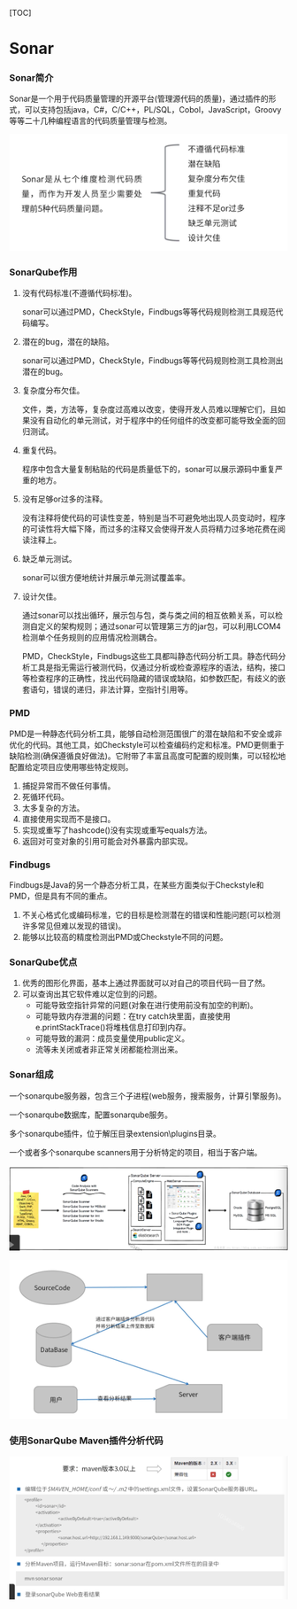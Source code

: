[TOC]

# Sonar

### Sonar简介

Sonar是一个用于代码质量管理的开源平台(管理源代码的质量)，通过插件的形式，可以支持包括java，C#，C/C++，PL/SQL，Cobol，JavaScript，Groovy等等二十几种编程语言的代码质量管理与检测。 

![image-20191110125455356](assets/image-20191110125455356.png)

### SonarQube作用

1. 没有代码标准(不遵循代码标准)。

   sonar可以通过PMD，CheckStyle，Findbugs等等代码规则检测工具规范代码编写。

2. 潜在的bug，潜在的缺陷。

   sonar可以通过PMD，CheckStyle，Findbugs等等代码规则检测工具检测出潜在的bug。

3. 复杂度分布欠佳。

   文件，类，方法等，复杂度过高难以改变，使得开发人员难以理解它们，且如果没有自动化的单元测试，对于程序中的任何组件的改变都可能导致全面的回归测试。

4. 重复代码。

   程序中包含大量复制粘贴的代码是质量低下的，sonar可以展示源码中重复严重的地方。

5. 没有足够or过多的注释。

   没有注释将使代码的可读性变差，特别是当不可避免地出现人员变动时，程序的可读性将大幅下降，而过多的注释又会使得开发人员将精力过多地花费在阅读注释上。

6. 缺乏单元测试。

   sonar可以很方便地统计并展示单元测试覆盖率。

7. 设计欠佳。

   通过sonar可以找出循环，展示包与包，类与类之间的相互依赖关系，可以检测自定义的架构规则；通过sonar可以管理第三方的jar包，可以利用LCOM4检测单个任务规则的应用情况检测耦合。

   PMD，CheckStyle，Findbugs这些工具都叫静态代码分析工具。静态代码分析工具是指无需运行被测代码，仅通过分析或检查源程序的语法，结构，接口等检查程序的正确性，找出代码隐藏的错误或缺陷，如参数匹配，有歧义的嵌套语句，错误的递归，非法计算，空指针引用等。

### PMD

PMD是一种静态代码分析工具，能够自动检测范围很广的潜在缺陷和不安全或非优化的代码。其他工具，如Checkstyle可以检查编码约定和标准。PMD更侧重于缺陷检测(确保遵循良好做法)。它附带了丰富且高度可配置的规则集，可以轻松地配置给定项目应使用哪些特定规则。

1. 捕捉异常而不做任何事情。
2. 死循环代码。
3. 太多复杂的方法。
4. 直接使用实现而不是接口。
5. 实现或重写了hashcode()没有实现或重写equals方法。
6. 返回对可变对象的引用可能会对外暴露内部实现。

### Findbugs

Findbugs是Java的另一个静态分析工具，在某些方面类似于Checkstyle和PMD，但是具有不同的重点。

1. 不关心格式化或编码标准，它的目标是检测潜在的错误和性能问题(可以检测许多常见但难以发现的错误)。
2. 能够以比较高的精度检测出PMD或Checkstyle不同的问题。

### SonarQube优点

1. 优秀的图形化界面，基本上通过界面就可以对自己的项目代码一目了然。
2. 可以查询出其它软件难以定位到的问题。
   * 可能导致空指针异常的问题(对象在进行使用前没有加空的判断)。
   * 可能导致内存泄漏的问题：在try catch块里面，直接使用e.printStackTrace()将堆栈信息打印到内存。
   * 可能导致的漏洞：成员变量使用public定义。
   * 流等未关闭或者非正常关闭都能检测出来。

### Sonar组成

一个sonarqube服务器，包含三个子进程(web服务，搜索服务，计算引擎服务)。

一个sonarqube数据库，配置sonarqube服务。

多个sonarqube插件，位于解压目录extension\plugins目录。

一个或者多个sonarqube scanners用于分析特定的项目，相当于客户端。

![image-20191110133137003](assets/image-20191110133137003.png)

![image-20191110133154959](assets/image-20191110133154959.png)

### 使用SonarQube Maven插件分析代码

![image-20191110173249724](assets/image-20191110173249724.png)


